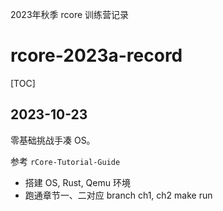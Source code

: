2023年秋季 rcore 训练营记录

# rcore-2023a-record

[TOC]

## 2023-10-23

零基础挑战手凑 OS。

参考 `rCore-Tutorial-Guide`

* 搭建 OS, Rust, Qemu 环境
* 跑通章节一、二对应 branch ch1, ch2 make run
